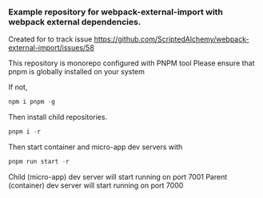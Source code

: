 ### Example repository for webpack-external-import with webpack external dependencies.

Created for to track issue https://github.com/ScriptedAlchemy/webpack-external-import/issues/58


This repository is monorepo configured with PNPM tool
Please ensure that pnpm is globally installed on your system

If not,
```javascript
npm i pnpm -g
```

Then install child repositories.
```javascript
pnpm i -r
```

Then start container and micro-app dev servers with

```javascript
pnpm run start -r
```

Child (micro-app) dev server will start running on port 7001
Parent (container) dev server will start  running on port 7000
